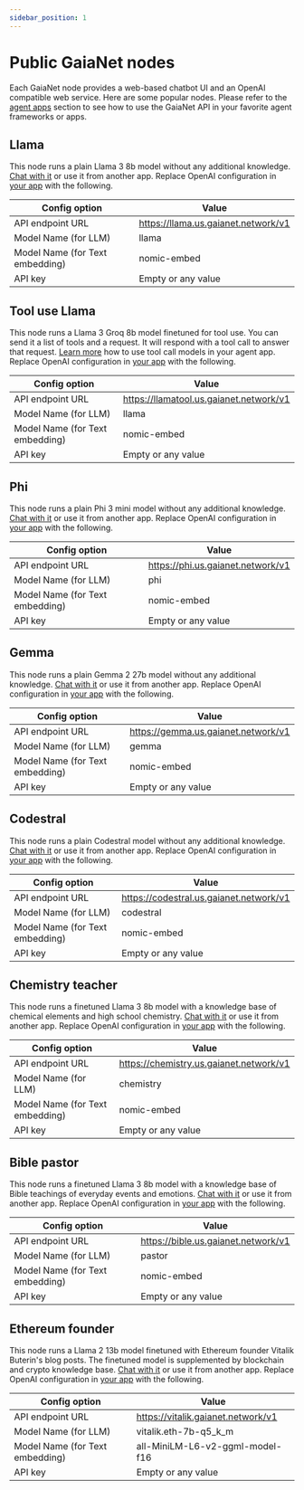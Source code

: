 ```yaml
---
sidebar_position: 1
---
```


# Public GaiaNet nodes

Each GaiaNet node provides a web-based chatbot UI and an OpenAI compatible web service.
Here are some popular nodes. Please refer to the [agent apps](apps/intro) section to see how
to use the GaiaNet API in your favorite agent frameworks or apps.

## Llama

This node runs a plain Llama 3 8b model without any additional knowledge. 
[Chat with it](https://llama.us.gaianet.network/) or use it from another app. Replace OpenAI configuration in [your app](apps/intro) with the following.

|Config option | Value |
|-----|--------|
| API endpoint URL | https://llama.us.gaianet.network/v1 |
| Model Name (for LLM) | llama |
| Model Name (for Text embedding) | nomic-embed |
| API key | Empty or any value |

## Tool use Llama

This node runs a Llama 3 Groq 8b model finetuned for tool use. 
You can send it a list of tools and a request. It will respond with a tool call to answer that request.
[Learn more](../tutorial/tool-call.md) how to use tool call models in your agent app.
Replace OpenAI configuration in [your app](apps/intro) with the following.

|Config option | Value |
|-----|--------|
| API endpoint URL | https://llamatool.us.gaianet.network/v1 |
| Model Name (for LLM) | llama |
| Model Name (for Text embedding) | nomic-embed |
| API key | Empty or any value |

## Phi

This node runs a plain Phi 3 mini model without any additional knowledge. 
[Chat with it](https://phi.us.gaianet.network/) or use it from another app. Replace OpenAI configuration in [your app](apps/intro) with the following.

|Config option | Value |
|-----|--------|
| API endpoint URL | https://phi.us.gaianet.network/v1 |
| Model Name (for LLM) | phi |
| Model Name (for Text embedding) | nomic-embed |
| API key | Empty or any value |

## Gemma

This node runs a plain Gemma 2 27b model without any additional knowledge. 
[Chat with it](https://gemma.us.gaianet.network/) or use it from another app. Replace OpenAI configuration in [your app](apps/intro) with the following.

|Config option | Value |
|-----|--------|
| API endpoint URL | https://gemma.us.gaianet.network/v1 |
| Model Name (for LLM) | gemma |
| Model Name (for Text embedding) | nomic-embed |
| API key | Empty or any value |

## Codestral

This node runs a plain Codestral model without any additional knowledge. 
[Chat with it](https://codestral.us.gaianet.network/) or use it from another app. Replace OpenAI configuration in [your app](apps/intro) with the following.

|Config option | Value |
|-----|--------|
| API endpoint URL | https://codestral.us.gaianet.network/v1 |
| Model Name (for LLM) | codestral |
| Model Name (for Text embedding) | nomic-embed |
| API key | Empty or any value |


## Chemistry teacher

This node runs a finetuned Llama 3 8b model with a knowledge base of chemical elements and high school chemistry.
[Chat with it](https://chemistry.us.gaianet.network/) or use it from another app. Replace OpenAI configuration in [your app](apps/intro) with the following.

|Config option | Value |
|-----|--------|
| API endpoint URL | https://chemistry.us.gaianet.network/v1 |
| Model Name (for LLM) | chemistry |
| Model Name (for Text embedding) | nomic-embed |
| API key | Empty or any value |

## Bible pastor

This node runs a finetuned Llama 3 8b model with a knowledge base of Bible teachings of everyday events and emotions.
[Chat with it](https://bible.us.gaianet.network/) or use it from another app. Replace OpenAI configuration in [your app](apps/intro) with the following.

|Config option | Value |
|-----|--------|
| API endpoint URL | https://bible.us.gaianet.network/v1 |
| Model Name (for LLM) | pastor |
| Model Name (for Text embedding) | nomic-embed |
| API key | Empty or any value |


## Ethereum founder

This node runs a Llama 2 13b model finetuned with Ethereum founder Vitalik Buterin's blog posts. The finetuned model is supplemented by blockchain and crypto knowledge base.
[Chat with it](https://vitalik.gaianet.network/chatbot-ui/index.html) or use it from another app. Replace OpenAI configuration in [your app](apps/intro) with the following.

|Config option | Value |
|-----|--------|
| API endpoint URL | https://vitalik.gaianet.network/v1 |
| Model Name (for LLM) | vitalik.eth-7b-q5_k_m |
| Model Name (for Text embedding) | all-MiniLM-L6-v2-ggml-model-f16 |
| API key | Empty or any value |

